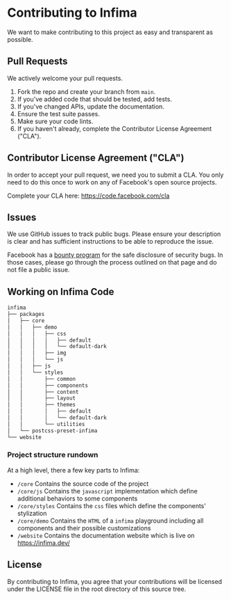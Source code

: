 # Contributing to Infima

We want to make contributing to this project as easy and transparent as possible.

## Pull Requests

We actively welcome your pull requests.

1. Fork the repo and create your branch from `main`.
2. If you've added code that should be tested, add tests.
3. If you've changed APIs, update the documentation.
4. Ensure the test suite passes.
5. Make sure your code lints.
6. If you haven't already, complete the Contributor License Agreement ("CLA").

## Contributor License Agreement ("CLA")

In order to accept your pull request, we need you to submit a CLA. You only need to do this once to work on any of Facebook's open source projects.

Complete your CLA here: <https://code.facebook.com/cla>

## Issues

We use GitHub issues to track public bugs. Please ensure your description is clear and has sufficient instructions to be able to reproduce the issue.

Facebook has a [bounty program](https://www.facebook.com/whitehat/) for the safe disclosure of security bugs. In those cases, please go through the process outlined on that page and do not file a public issue.

## Working on Infima Code

```sh
infima
├── packages
│   ├── core
│   │   ├── demo
│   │   │   ├── css
│   │   │   │   ├── default
│   │   │   │   └── default-dark
│   │   │   ├── img
│   │   │   └── js
│   │   ├── js
│   │   └── styles
│   │       ├── common
│   │       ├── components
│   │       ├── content
│   │       ├── layout
│   │       ├── themes
│   │       │   ├── default
│   │       │   └── default-dark
│   │       └── utilities
│   └── postcss-preset-infima
└── website
```

### Project structure rundown

At a high level, there a few key parts to Infima:

- `/core` Contains the source code of the project
- `/core/js` Contains the `javascript` implementation which define additional behaviors to some components
- `/core/styles` Contains the `css` files which define the components' stylization
- `/core/demo` Contains the `HTML` of a `infima` playground including all components and their possible customizations
- `/website` Contains the documentation website which is live on https://infima.dev/

## License

By contributing to Infima, you agree that your contributions will be licensed under the LICENSE file in the root directory of this source tree.

